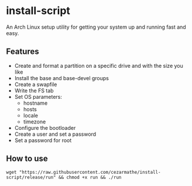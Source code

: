 # install-script
>  
An Arch Linux setup utility for getting your system up and running fast and easy.

## Features
- Create and format a partition on a specific drive and with the size you like
- Install the base and base-devel groups
- Create a swapfile
- Write the FS tab
- Set OS parameters:
    - hostname
    - hosts
    - locale
    - timezone
- Configure the bootloader
- Create a user and set a password
- Set a password for root

## How to use
```shell
wget "https://raw.githubusercontent.com/cezarmathe/install-script/release/run" && chmod +x run && ./run
```
